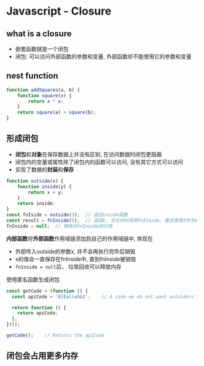# Javascript - Closure

## what is a closure

- 嵌套函数就是一个闭包
- 闭包: 可以访问外部函数的参数和变量, 外部函数却不能使用它的参数和变量

## nest function

```js
function addSquares(a, b) {
    function square(x) {
        return x * x;
    }
    return square(a) + square(b);
}
```

## 形成闭包

- **闭包**和**对象**在保存数据上并没有区别, 在访问数据时闭包更隐蔽
- 闭包内的变量或属性除了闭包内的函数可以访问, 没有其它方式可以访问
- 实现了数据的**封装**和**保存**

```javascript
function outside(x) {
    function inside(y) {
        return x + y;
    }
    return inside;
}
const fnIside = outside(3);  // 返回inside函数
const result = fnInside(5);  // 返回8, 无论何时调用fnInside, 都会使用3作为x的值
fnInside = null;  // 释放对fnInside的引用
```

**内部函数**将**外部函数**作用域链添加到自己的作用域链中, 体现在

- 外部传入outside的参数x, 并不会再执行完毕后销毁
- x的值会一直保存在fnInside中, 直到fnInside被销毁
- `fnInside = null`后， 垃圾回收可以释放内存

使用匿名函数生成闭包

```js
const getCode = (function () {
  const apiCode = '0]Eal(eh&2';    // A code we do not want outsiders to be able to modify…

  return function () {
    return apiCode;
  };
})();

getCode();    // Returns the apiCode
```


## 闭包会占用更多内存
